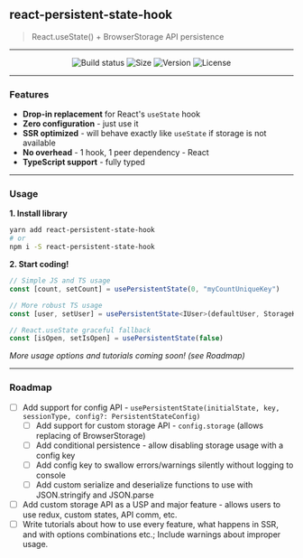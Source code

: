 ## react-persistent-state-hook

> React.useState() + BrowserStorage API persistence

---

<div align="center">

![Build status](https://img.shields.io/github/actions/workflow/status/deniskabana/react-persistent-state-hook/pr-and-main-tests.yml?branch=main&style=for-the-badge)
![Size](https://img.shields.io/bundlephobia/minzip/react-persistent-state-hook?style=for-the-badge)
![Version](https://img.shields.io/npm/v/react-persistent-state-hook?style=for-the-badge)
![License](https://img.shields.io/github/license/deniskabana/react-persistent-state-hook?style=for-the-badge)

</div>

---

### Features

- **Drop-in replacement** for React's `useState` hook
- **Zero configuration** - just use it
- **SSR optimized** - will behave exactly like `useState` if storage is not available
- **No overhead** - 1 hook, 1 peer dependency - React
- **TypeScript support** - fully typed

---

### Usage

**1. Install library**

```bash
yarn add react-persistent-state-hook
# or
npm i -S react-persistent-state-hook
```

**2. Start coding!**

```typescript
// Simple JS and TS usage
const [count, setCount] = usePersistentState(0, "myCountUniqueKey")

// More robust TS usage
const [user, setUser] = usePersistentState<IUser>(defaultUser, StorageKey.User, StorageType.Session)

// React.useState graceful fallback
const [isOpen, setIsOpen] = usePersistentState(false)
```

_More usage options and tutorials coming soon! (see Roadmap)_

---

### Roadmap

- [ ] Add support for config API - `usePersistentState(initialState, key, sessionType, config?: PersistentStateConfig)`
  - [ ] Add support for custom storage API - `config.storage` (allows replacing of BrowserStorage)
  - [ ] Add conditional persistence - allow disabling storage usage with a config key
  - [ ] Add config key to swallow errors/warnings silently without logging to console
  - [ ] Add custom serialize and deserialize functions to use with JSON.stringify and JSON.parse
- [ ] Add custom storage API as a USP and major feature - allows users to use redux, custom states, API comm, etc.
- [ ] Write tutorials about how to use every feature, what happens in SSR, and with options combinations etc.; Include warnings about improper usage.
